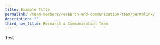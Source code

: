 ```yaml
---
title: Example Title
permalink: /team-members/research-and-communication-team/permalink/
description: ""
third_nav_title: Research & Communication Team
---
```

Test